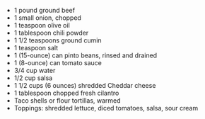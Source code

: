 - 1 pound ground beef
- 1 small onion, chopped
- 1 teaspoon olive oil
- 1 tablespoon chili powder
- 1 1/2 teaspoons ground cumin
- 1 teaspoon salt
- 1 (15-ounce) can pinto beans, rinsed and drained
- 1 (8-ounce) can tomato sauce
- 3/4 cup water
- 1/2 cup salsa
- 1 1/2 cups (6 ounces) shredded Cheddar cheese
- 1 tablespoon chopped fresh cilantro
- Taco shells or flour tortillas, warmed
- Toppings: shredded lettuce, diced tomatoes, salsa, sour cream

